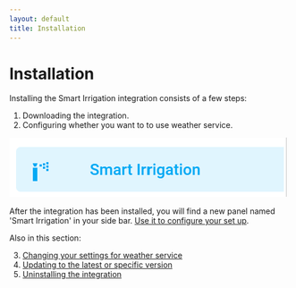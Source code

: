 ```yaml
---
layout: default
title: Installation
---
```

# Installation

Installing the Smart Irrigation integration consists of a few steps:

1. Downloading the integration.
2. Configuring whether you want to to use weather service.

![](assets/images/installation-1.png)

After the integration has been installed, you will find a new panel named 'Smart Irrigation' in your side bar. [Use it to configure your set up](configuration.md).

Also in this section:

3. [Changing your settings for weather service](installation-options.md)
4. [Updating to the latest or specific version](installation-updating.md)
5. [Uninstalling the integration](installation-uninstalling.md)



